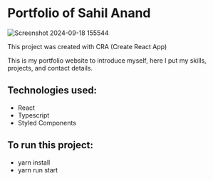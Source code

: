 # Portfolio of Sahil Anand

![Screenshot 2024-09-18 155544](https://github.com/user-attachments/assets/2275b4a9-3120-4c5c-a488-977cb8fdbf3e)

This project was created with CRA (Create React App)

This is my portfolio website to introduce myself, here I put my skills, projects, and contact details.

## Technologies used:
- React
- Typescript
- Styled Components
 
## To run this project:
- yarn install
- yarn run start
